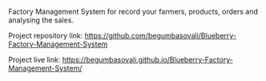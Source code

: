 Factory Management System for record your farmers, products, orders and analysing the sales.

Project repository link:
https://github.com/begumbasovali/Blueberry-Factory-Management-System

Project live link:
https://begumbasovali.github.io/Blueberry-Factory-Management-System/
